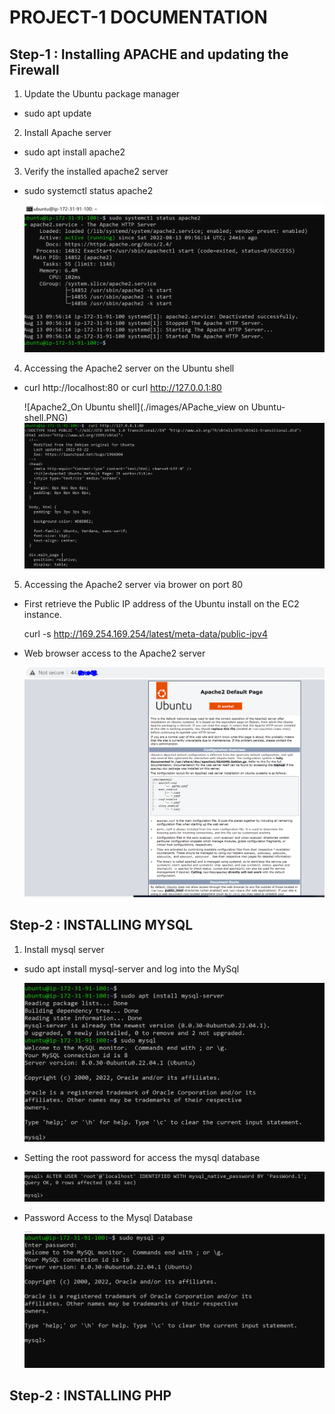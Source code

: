 # PROJECT-1 DOCUMENTATION

##  Step-1 : Installing APACHE and updating the Firewall

1. Update the Ubuntu package manager
- sudo apt update

2. Install Apache server
- sudo apt install apache2

3. Verify the installed apache2 server
- sudo systemctl status apache2

  ![APACHE2_Status](./images/APache2-status.PNG)

4. Accessing the Apache2 server on the Ubuntu shell 
-  curl http://localhost:80 or  curl http://127.0.0.1:80


   ![Apache2_On Ubuntu shell](./images/APache_view on Ubuntu-shell.PNG)
   ![APACHE2_On Ubuntu shell](./images/Apache-view1.PNG)

5. Accessing the Apache2 server via brower on port 80

- First retrieve the Public IP address of the Ubuntu install on the EC2 instance.

  curl -s http://169.254.169.254/latest/meta-data/public-ipv4

 - Web browser access to the Apache2 server

   ![APACHE2_On Web Browser](./images/Apache-view2.PNG)


## Step-2 : INSTALLING MYSQL

1. Install mysql server
 - sudo apt install mysql-server and log into the MySql

   ![Mysql-instalation](./images/mysql-instalation.PNG)
 - Setting the root password for access the mysql database

   ![Mysql-password](./images/mysql-root-password.PNG)

- Password Access to the Mysql Database

  ![Password Access](./images/Password-access.PNG)


## Step-2 : INSTALLING PHP